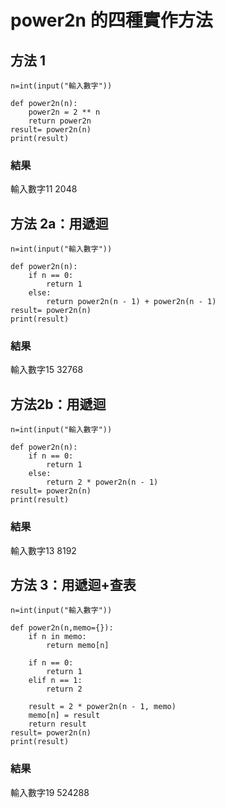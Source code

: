 # power2n 的四種實作方法
## 方法 1

```
n=int(input("輸入數字"))

def power2n(n):
    power2n = 2 ** n
    return power2n
result= power2n(n)
print(result)
```
### 結果
輸入數字11
2048
## 方法 2a：用遞迴

```
n=int(input("輸入數字"))

def power2n(n):
    if n == 0:
        return 1
    else:
        return power2n(n - 1) + power2n(n - 1)
result= power2n(n)
print(result)
```
### 結果

輸入數字15
32768
## 方法2b：用遞迴

```
n=int(input("輸入數字"))

def power2n(n):
    if n == 0:
        return 1
    else:
        return 2 * power2n(n - 1)
result= power2n(n)
print(result)
```
### 結果
輸入數字13
8192
## 方法 3：用遞迴+查表

```
n=int(input("輸入數字"))

def power2n(n,memo={}):
    if n in memo:
        return memo[n]
    
    if n == 0:
        return 1
    elif n == 1:
        return 2
    
    result = 2 * power2n(n - 1, memo)
    memo[n] = result
    return result
result= power2n(n)
print(result)
```
### 結果
輸入數字19
524288

